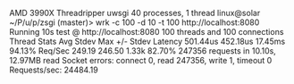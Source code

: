 AMD 3990X Threadripper
uwsgi 40 processes, 1 thread
linux@solar ~/P/u/p/zsgi (master)> wrk -c 100 -d 10 -t 100 http://localhost:8080
Running 10s test @ http://localhost:8080
  100 threads and 100 connections
  Thread Stats   Avg      Stdev     Max   +/- Stdev
    Latency   501.44us  452.18us  17.45ms   94.13%
    Req/Sec   249.19    246.50     1.33k    82.70%
  247356 requests in 10.10s, 12.97MB read
  Socket errors: connect 0, read 247356, write 1, timeout 0
Requests/sec:  24484.19

